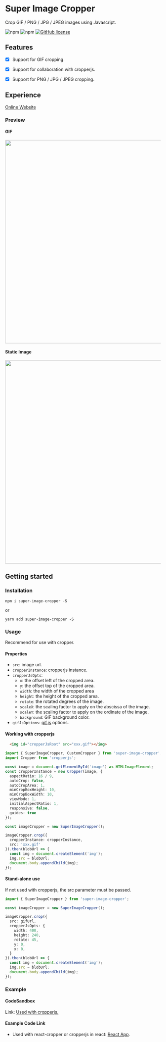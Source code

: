 # Super Image Cropper

Crop GIF / PNG / JPG / JPEG images using Javascript.

![npm](https://img.shields.io/npm/v/super-image-cropper)
![npm](https://img.shields.io/npm/dw/super-image-cropper)
[![GitHub license](https://img.shields.io/github/license/STDSuperman/super-image-cropper)](https://github.com/STDSuperman/super-image-cropper/blob/master/LICENSE)
## Features

- [x] Support for GIF cropping.
- [x] Support for collaboration with cropperjs.
- [x] Support for PNG / JPG / JPEG cropping.


## Experience

[Online Website](https://gif-cropper-stdsuperman.vercel.app/)

### Preview

#### GIF
<img src="https://blog-images-1257398419.cos.ap-nanjing.myqcloud.com/github/gif-transparent.png" width="657">

#### Static Image

<img src="https://s4.ax1x.com/2022/02/23/bPUoIf.png" width="657">
<!-- [![Static Image](https://s4.ax1x.com/2022/02/23/bPUoIf.png)](https://imgtu.com/i/bPUoIf) -->

## Getting started

### Installation

```shell
npm i super-image-cropper -S
```
or

```shell
yarn add super-image-cropper -S
```

### Usage

Recommend for use with cropper.
#### Properties

- `src`: image url.
- `cropperInstance`: cropperjs instance.
- `cropperJsOpts`:
  - `x`: the offset left of the cropped area.
  - `y`: the offset top of the cropped area.
  - `width`: the width of the cropped area
  - `height`: the height of the cropped area.
  - `rotate`: the rotated degrees of the image.
  - `scaleX`: the scaling factor to apply on the abscissa of the image.
  - `scaleY`: the scaling factor to apply on the ordinate of the image.
  - `background`: GIF background color.
- `gifJsOptions`: [gif.js](https://github.com/jnordberg/gif.js) options.

#### Working with cropperjs

```html
  <img id="cropperJsRoot" src="xxx.gif"></img>
```

```ts
import { SuperImageCropper, CustomCropper } from 'super-image-cropper';
import Cropper from 'cropperjs';

const image = document.getElementById('image') as HTMLImageElement;
const cropperInstance = new Cropper(image, {
  aspectRatio: 16 / 9,
  autoCrop: false,
  autoCropArea: 1,
  minCropBoxHeight: 10,
  minCropBoxWidth: 10,
  viewMode: 1,
  initialAspectRatio: 1,
  responsive: false,
  guides: true
});

const imageCropper = new SuperImageCropper();

imageCropper.crop({
  cropperInstance: cropperInstance,
  src: 'xxx.gif'
}).then(blobUrl => {
  const img = document.createElement('img');
  img.src = blobUrl;
  document.body.appendChild(img);
});
```

#### Stand-alone use

If not used with cropperjs, the src parameter must be passed.

```ts
import { SuperImageCropper } from 'super-image-cropper';

const imageCropper = new SuperImageCropper();

imageCropper.crop({
  src: gifUrl,
  cropperJsOpts: {
    width: 400,
    height: 240,
    rotate: 45,
    y: 0,
    x: 0,
  }
}).then(blobUrl => {
  const img = document.createElement('img');
  img.src = blobUrl;
  document.body.appendChild(img);
});
```

### Example

#### CodeSandbox

Link: [Used with cropperjs.](https://codesandbox.io/s/fragrant-field-rxvitm?file=/src/components/pure-cropperjs/index.tsx)

#### Example Code Link

- Used with react-cropper or cropperjs in react: [React App](https://github.com/STDSuperman/super-image-cropper/tree/master/example/crop-gif-with-cropper).
